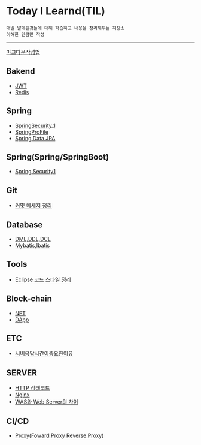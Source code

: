 # Today I Learnd(TIL)

```
매일 알게된것들에 대해 학습하고 내용을 정리해두는 저장소
이해한 만큼만 작성
```
--- 
[마크다운작성법](https://gist.github.com/ihoneymon/652be052a0727ad59601)

## Bakend
* [JWT](https://github.com/SohyeonP/TIL/blob/main/Backend/JWT.md)
* [Redis](https://github.com/SohyeonP/TIL/blob/main/Backend/Redis.md)
## Spring
* [SpringSecurity_1](https://github.com/SohyeonP/TIL/blob/main/spring/SpringSecurity_1.md)
* [SpringProFile](https://github.com/SohyeonP/TIL/blob/main/spring/Spring_Profile.md)
* [Spring Data JPA]()

## Spring(Spring/SpringBoot)
* [Spring Security1](https://github.com/SohyeonP/TIL/blob/main/spring/SpringSecurity_1.md)


## Git
* [커밋 메세지 정리](https://github.com/SohyeonP/TIL/blob/main/Git/commitmsg.md)

## Database
* [DML,DDL,DCL](https://github.com/SohyeonP/TIL/blob/main/Database/DCL.md)
* [Mybatis,Ibatis](https://github.com/SohyeonP/TIL/blob/main/Database/MybatisvsIbatis.md)

## Tools
* [Eclipse 코드 스타일 정리](https://github.com/SohyeonP/TIL/blob/main/Tools/eclipse.md)

## Block-chain
* [NFT](https://github.com/SohyeonP/TIL/blob/main/blockchain/nft.md)
* [DApp](https://github.com/SohyeonP/TIL/blob/main/blockchain/dapp.md)
## ETC
* [서버응답시간이중요한이유](https://github.com/SohyeonP/TIL/blob/main/ETC/%EC%84%9C%EB%B2%84%EC%9D%91%EB%8B%B5%EC%8B%9C%EA%B0%84%EC%9D%B4%EC%A4%91%EC%9A%94%ED%95%9C%EC%9D%B4%EC%9C%A0.md)

## SERVER
* [HTTP 상태코드](https://github.com/SohyeonP/TIL/blob/main/Server/HtttStatusCode.md)
* [Nginx](https://github.com/SohyeonP/TIL/blob/main/Server/nginx.md)
* [WAS와 Web Server의 차이]()


## CI/CD
* [Proxy(Foward Proxy Reverse Proxy)](https://github.com/SohyeonP/TIL/blob/main/CI/CD/Proxy.md)
